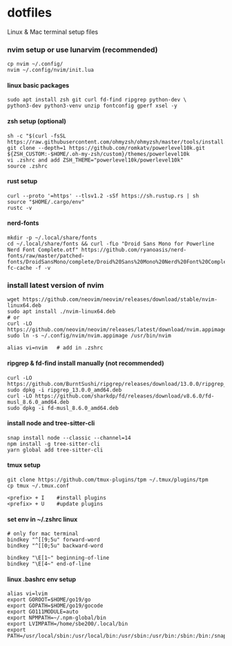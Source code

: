 # dotfiles

Linux & Mac terminal setup files

### nvim setup or use lunarvim (recommended)

```
cp nvim ~/.config/
nvim ~/.config/nvim/init.lua
```

#### linux basic packages

```
sudo apt install zsh git curl fd-find ripgrep python-dev \
python3-dev python3-venv unzip fontconfig gperf xsel -y

```

#### zsh setup (optional)

```
sh -c "$(curl -fsSL https://raw.githubusercontent.com/ohmyzsh/ohmyzsh/master/tools/install.sh)"
git clone --depth=1 https://github.com/romkatv/powerlevel10k.git ${ZSH_CUSTOM:-$HOME/.oh-my-zsh/custom}/themes/powerlevel10k
vi .zshrc and add ZSH_THEME="powerlevel10k/powerlevel10k"
source .zshrc
```

#### rust setup

```
curl --proto '=https' --tlsv1.2 -sSf https://sh.rustup.rs | sh
source "$HOME/.cargo/env"
rustc -v
```

#### nerd-fonts

```
mkdir -p ~/.local/share/fonts
cd ~/.local/share/fonts && curl -fLo "Droid Sans Mono for Powerline Nerd Font Complete.otf" https://github.com/ryanoasis/nerd-fonts/raw/master/patched-fonts/DroidSansMono/complete/Droid%20Sans%20Mono%20Nerd%20Font%20Complete.otf
fc-cache -f -v
```

### install latest version of nvim

```
wget https://github.com/neovim/neovim/releases/download/stable/nvim-linux64.deb
sudo apt install ./nvim-linux64.deb
# or
curl -LO https://github.com/neovim/neovim/releases/latest/download/nvim.appimage
sudo ln -s ~/.config/nvim/nvim.appimage /usr/bin/nvim

alias vi=nvim   # add in .zshrc
```

#### ripgrep & fd-find install manually (not recommended)

```
curl -LO https://github.com/BurntSushi/ripgrep/releases/download/13.0.0/ripgrep_13.0.0_amd64.deb
sudo dpkg -i ripgrep_13.0.0_amd64.deb
curl -LO https://github.com/sharkdp/fd/releases/download/v8.6.0/fd-musl_8.6.0_amd64.deb
sudo dpkg -i fd-musl_8.6.0_amd64.deb
```

#### install node and tree-sitter-cli

```
snap install node --classic --channel=14
npm install -g tree-sitter-cli
yarn global add tree-sitter-cli
```

#### tmux setup

```
git clone https://github.com/tmux-plugins/tpm ~/.tmux/plugins/tpm
cp tmux ~/.tmux.conf

<prefix> + I    #install plugins
<prefix> + U    #update plugins
```

#### set env in ~/.zshrc linux

```
# only for mac terminal
bindkey "^[[9;5u" forward-word
bindkey "^[[0;5u" backward-word

bindkey "\E[1~" beginning-of-line
bindkey "\E[4~" end-of-line
```

#### linux .bashrc env setup

```
alias vi=lvim
export GOROOT=$HOME/go19/go
export GOPATH=$HOME/go19/gocode
export GO111MODULE=auto
export NPMPATH=~/.npm-global/bin
export LVIMPATH=/home/sbe200/.local/bin
export PATH=/usr/local/sbin:/usr/local/bin:/usr/sbin:/usr/bin:/sbin:/bin:/snap/bin:$GOROOT/bin:$NPMPATH:$LVIMPATH
```
